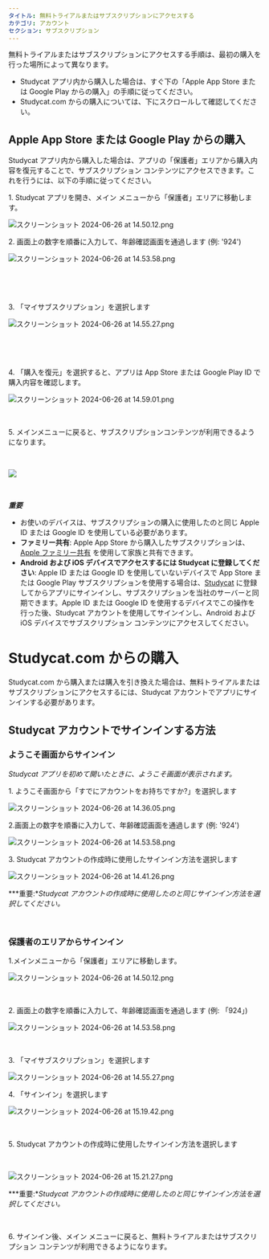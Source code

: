 ```yaml
---
タイトル: 無料トライアルまたはサブスクリプションにアクセスする
カテゴリ: アカウント
セクション: サブスクリプション
---
```

無料トライアルまたはサブスクリプションにアクセスする手順は、最初の購入を行った場所によって異なります。

* Studycat アプリ内から購入した場合は、すぐ下の「Apple App Store または Google Play からの購入」の手順に従ってください。
* Studycat.com からの購入については、下にスクロールして確認してください。

## Apple App Store または Google Play からの購入

Studycat アプリ内から購入した場合は、アプリの「保護者」エリアから購入内容を復元することで、サブスクリプション コンテンツにアクセスできます。これを行うには、以下の手順に従ってください。

1\. Studycat アプリを開き、メイン メニューから「保護者」エリアに移動します。

![スクリーンショット 2024-06-26 at 14.50.12.png](https://help.Studycat.com/hc/article_attachments/34287519400729)

2\. 画面上の数字を順番に入力して、年齢確認画面を通過します (例: '924')

![スクリーンショット 2024-06-26 at 14.53.58.png](https://help.Studycat.com/hc/article_attachments/34287555450393)

 

 

3\. 「マイサブスクリプション」を選択します

​![スクリーンショット 2024-06-26 at 14.55.27.png](https://help.Studycat.com/hc/article_attachments/34287519414041)​

 

 

4\. 「購入を復元」を選択すると、アプリは App Store または Google Play ID で購入内容を確認します。

​![スクリーンショット 2024-06-26 at 14.59.01.png](https://help.Studycat.com/hc/article_attachments/34287519421465)​

 

5\. メインメニューに戻ると、サブスクリプションコンテンツが利用できるようになります。

 

![](https://help.Studycat.com/hc/article_attachments/4411933457561)

 

***重要***

* お使いのデバイスは、サブスクリプションの購入に使用したのと同じ Apple ID または Google ID を使用している必要があります。
* **ファミリー共有**: Apple App Store から購入したサブスクリプションは、[Apple ファミリー共有](https://www.apple.com/family-sharing/) を使用して家族と共有できます。
* **Android および iOS デバイスでアクセスするには Studycat に登録してください**: Apple ID または Google ID を使用していないデバイスで App Store または Google Play サブスクリプションを使用する場合は、[Studycat](https://Studycat.com) に登録してからアプリにサインインし、サブスクリプションを当社のサーバーと同期できます。Apple ID または Google ID を使用するデバイスでこの操作を行った後、Studycat アカウントを使用してサインインし、Android および iOS デバイスでサブスクリプション コンテンツにアクセスしてください。

# Studycat.com からの購入

Studycat.com から購入または購入を引き換えた場合は、無料トライアルまたはサブスクリプションにアクセスするには、Studycat アカウントでアプリにサインインする必要があります。



## Studycat アカウントでサインインする方法

### ようこそ画面からサインイン

*Studycat アプリを初めて開いたときに、ようこそ画面が表示されます。*

1\. ようこそ画面から「すでにアカウントをお持ちですか?」を選択します

![スクリーンショット 2024-06-26 at 14.36.05.png](https://help.Studycat.com/hc/article_attachments/34287555485849)

2\.画面上の数字を順番に入力して、年齢確認画面を通過します (例: '924')

![スクリーンショット 2024-06-26 at 14.53.58.png](https://help.Studycat.com/hc/article_attachments/34287555450393)

3\. Studycat アカウントの作成時に使用したサインイン方法を選択します

![スクリーンショット 2024-06-26 at 14.41.26.png](https://help.Studycat.com/hc/article_attachments/34287519426841)

***重要:**Studycat アカウントの作成時に使用したのと同じサインイン方法を選択してください。*

 

### 保護者のエリアからサインイン

1\.メインメニューから「保護者」エリアに移動します。

![スクリーンショット 2024-06-26 at 14.50.12.png](https://help.Studycat.com/hc/article_attachments/34287519400729)

 

2\. 画面上の数字を順番に入力して、年齢確認画面を通過します (例: 「924」)

![スクリーンショット 2024-06-26 at 14.53.58.png](https://help.Studycat.com/hc/article_attachments/34287555450393)

 

3\. 「マイサブスクリプション」を選択します

![スクリーンショット 2024-06-26 at 14.55.27.png](https://help.Studycat.com/hc/article_attachments/34287519414041)

4\. 「サインイン」を選択します

![スクリーンショット 2024-06-26 at 15.19.42.png](https://help.Studycat.com/hc/article_attachments/34287555502873)

 

5\. Studycat アカウントの作成時に使用したサインイン方法を選択します

 

![スクリーンショット 2024-06-26 at 15.21.27.png](https://help.Studycat.com/hc/article_attachments/34287519436185)

***重要:**Studycat アカウントの作成時に使用したのと同じサインイン方法を選択してください。*

 

6\. サインイン後、メイン メニューに戻ると、無料トライアルまたはサブスクリプション コンテンツが利用できるようになります。
